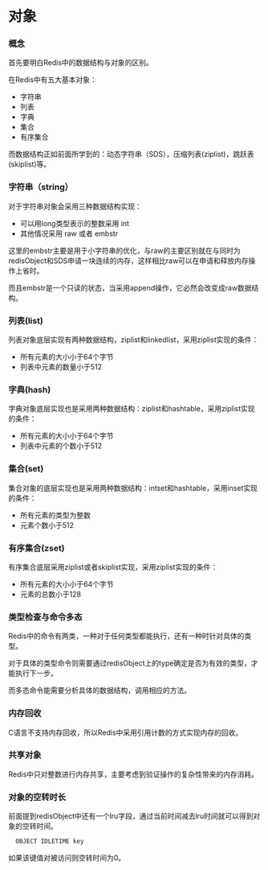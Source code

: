 # 对象

### 概念

  首先要明白Redis中的数据结构与对象的区别。

  在Redis中有五大基本对象：

  - 字符串
  - 列表
  - 字典
  - 集合
  - 有序集合

  而数据结构正如前面所学到的：动态字符串（SDS），压缩列表(ziplist)，跳跃表(skiplist)等。


### 字符串（string）

  对于字符串对象会采用三种数据结构实现：

  - 可以用long类型表示的整数采用 int
  - 其他情况采用 raw 或者 embstr

  这里的embstr主要是用于小字符串的优化，与raw的主要区别就在与同时为redisObject和SDS申请一块连续的内存，这样相比raw可以在申请和释放内存操作上省时。

  而且embstr是一个只读的状态，当采用append操作，它必然会改变成raw数据结构。

### 列表(list)

  列表对象底层实现有两种数据结构，ziplist和linkedlist，采用ziplist实现的条件：

  - 所有元素的大小小于64个字节
  - 列表中元素的数量小于512

### 字典(hash)

  字典对象底层实现也是采用两种数据结构：ziplist和hashtable，采用ziplist实现的条件：

  - 所有元素的大小小于64个字节
  - 列表中元素的个数小于512

### 集合(set)

  集合对象的底层实现也是采用两种数据结构：intset和hashtable，采用inset实现的条件：

  - 所有元素的类型为整数
  - 元素个数小于512

### 有序集合(zset)

  有序集合底层采用ziplist或者skiplist实现，采用ziplist实现的条件：

  - 所有元素的大小小于64个字节
  - 元素的总数小于128


### 类型检查与命令多态

  Redis中的命令有两类，一种对于任何类型都能执行，还有一种时针对具体的类型。

  对于具体的类型命令则需要通过redisObject上的type确定是否为有效的类型，才能执行下一步。

  而多态命令能需要分析具体的数据结构，调用相应的方法。

### 内存回收

  C语言不支持内存回收，所以Redis中采用引用计数的方式实现内存的回收。

### 共享对象

  Redis中只对整数进行内存共享，主要考虑到验证操作的复杂性带来的内存消耗。

### 对象的空转时长

  前面提到redisObject中还有一个lru字段，通过当前时间减去lru时间就可以得到对象的空转时间。

```s
  OBJECT IDLETIME key
```

  如果该键值对被访问则空转时间为0。
